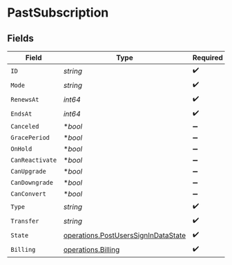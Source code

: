 # PastSubscription


## Fields

| Field                                                                                      | Type                                                                                       | Required                                                                                   | Description                                                                                | Example                                                                                    |
| ------------------------------------------------------------------------------------------ | ------------------------------------------------------------------------------------------ | ------------------------------------------------------------------------------------------ | ------------------------------------------------------------------------------------------ | ------------------------------------------------------------------------------------------ |
| `ID`                                                                                       | *string*                                                                                   | :heavy_check_mark:                                                                         | N/A                                                                                        |                                                                                            |
| `Mode`                                                                                     | *string*                                                                                   | :heavy_check_mark:                                                                         | N/A                                                                                        |                                                                                            |
| `RenewsAt`                                                                                 | *int64*                                                                                    | :heavy_check_mark:                                                                         | N/A                                                                                        | 1556281940                                                                                 |
| `EndsAt`                                                                                   | *int64*                                                                                    | :heavy_check_mark:                                                                         | N/A                                                                                        | 1556281940                                                                                 |
| `Canceled`                                                                                 | **bool*                                                                                    | :heavy_minus_sign:                                                                         | N/A                                                                                        | false                                                                                      |
| `GracePeriod`                                                                              | **bool*                                                                                    | :heavy_minus_sign:                                                                         | N/A                                                                                        | false                                                                                      |
| `OnHold`                                                                                   | **bool*                                                                                    | :heavy_minus_sign:                                                                         | N/A                                                                                        | false                                                                                      |
| `CanReactivate`                                                                            | **bool*                                                                                    | :heavy_minus_sign:                                                                         | N/A                                                                                        | false                                                                                      |
| `CanUpgrade`                                                                               | **bool*                                                                                    | :heavy_minus_sign:                                                                         | N/A                                                                                        | false                                                                                      |
| `CanDowngrade`                                                                             | **bool*                                                                                    | :heavy_minus_sign:                                                                         | N/A                                                                                        | false                                                                                      |
| `CanConvert`                                                                               | **bool*                                                                                    | :heavy_minus_sign:                                                                         | N/A                                                                                        | false                                                                                      |
| `Type`                                                                                     | *string*                                                                                   | :heavy_check_mark:                                                                         | N/A                                                                                        | plexpass                                                                                   |
| `Transfer`                                                                                 | *string*                                                                                   | :heavy_check_mark:                                                                         | N/A                                                                                        |                                                                                            |
| `State`                                                                                    | [operations.PostUsersSignInDataState](../../models/operations/postuserssignindatastate.md) | :heavy_check_mark:                                                                         | N/A                                                                                        | ended                                                                                      |
| `Billing`                                                                                  | [operations.Billing](../../models/operations/billing.md)                                   | :heavy_check_mark:                                                                         | N/A                                                                                        |                                                                                            |